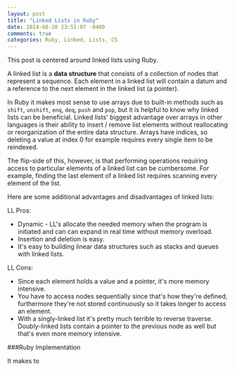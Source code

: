 ```yaml
---
layout: post
title: "Linked Lists in Ruby"
date: 2014-08-20 23:51:07 -0400
comments: true
categories: Ruby, Linked, Lists, CS
---
```


This post is centered around linked lists using Ruby. 

A linked list is a **data structure** that consists of a collection of nodes that represent a sequence. Each element in a linked list will contain a datum and a reference to the next element in the linked list (a pointer).

In Ruby it makes most sense to use arrays due to built-in methods such as `shift`, `unshift`, `enq`, `deq`, `push` and `pop`, but it is helpful to know why linked lists can be beneficial. Linked lists' biggest advantage over arrays in other languages is their ability to insert / remove list elements without reallocating or reorganization of the entire data structure. Arrays have indices, so deleting a value at index 0 for example requires every single item to be reindexed.

The flip-side of this, however, is that performing operations requiring access to particular elements of a linked list can be cumbersome. For example, finding the last element of a linked list requires scanning every element of the list. 

Here are some additional advantages and disadvantages of linked lists:

LL Pros:
+ Dynamic - LL's allocate the needed memory when the program is initiated and can can expand in real time without memory overload.
+ Insertion and deletion is easy.
+ It's easy to building linear data structures such as stacks and queues with linked lists.

LL Cons:
+ Since each element holds a value and a pointer, it's more memory intensive.
+ You have to access nodes sequentially since that's how they're defined; furthermore they're not stored continuously so it takes longer to access an element. 
+ With a singly-linked list it's pretty much terrible to reverse traverse. Doubly-linked lists contain a pointer to the previous node as well but that's even more memory intensive. 

###Ruby Implementation

It makes to 